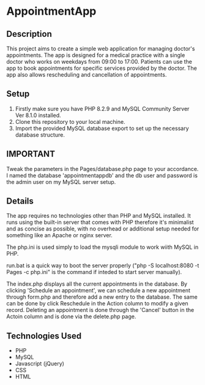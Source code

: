 # AppointmentApp

## Description

This project aims to create a simple web application for managing doctor's appointments. The app is designed for a medical practice with a single doctor who works on weekdays from 09:00 to 17:00. Patients can use the app to book appointments for specific services provided by the doctor. The app also allows rescheduling and cancellation of appointments.

## Setup

1. Firstly make sure you have PHP 8.2.9 and MySQL Community Server Ver 8.1.0 installed.
2. Clone this repository to your local machine.
3. Import the provided MySQL database export to set up the necessary database structure.

## IMPORTANT

Tweak the parameters in the Pages/database.php page to your accordance. I named the database 'appointmentappdb' and the db user and password is the admin user on my MySQL server setup.

## Details

The app requires no technologies other than PHP and MySQL installed. It runs using the built-in server that comes with PHP therefore it's minimalist and as concise as possible, with no overhead or additional setup needed for something like an Apache or nginx server.

The php.ini is used simply to load the mysqli module to work wiith MySQL in PHP.

run.bat is a quick way to boot the server properly ("php -S localhost:8080 -t Pages -c php.ini" is the command if inteded to start server manually).

The index.php displays all the current appointments in the database. By clicking 'Schedule an appointment', we can schedule a new appointment through form.php and therefore add a new entry to the database. The same can be done by click Reschedule in the Action column to modify a given record. Deleting an appointment is done through the 'Cancel' button in the Actoin column and is done via the delete.php page.

## Technologies Used

- PHP
- MySQL
- Javascript (jQuery)
- CSS
- HTML
